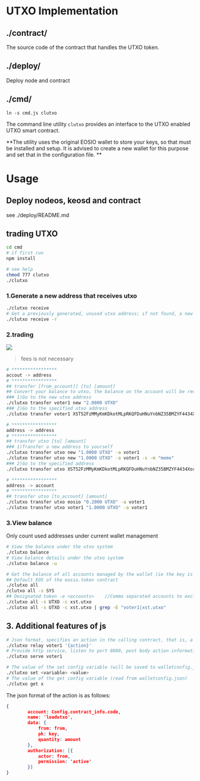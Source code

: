 # UTXO Implementation

## ./contract/

The source code of the contract that handles the UTXO token. 

## ./deploy/

Deploy node and contract

## ./cmd/

`ln -s cmd.js clutxo`

The command line utility `clutxo` provides an interface to the UTXO 
enabled UTXO smart contract. 

**The utility uses the original EOSIO wallet to store your keys, so that
must be installed and setup. It is advised to create a new wallet for this purpose and set that in the configuration file.  **

# Usage

## Deploy nodeos, keosd and contract
see ./deploy/README.md

## trading UTXO
```bash
cd cmd
# if first run
npm install

# see help
chmod 777 clutxo 
./clutxo
```

### 1.Generate a new address that receives utxo
```bash
./clutxo receive
# Get a previously generated, unused utxo address; if not found, a new one is automatically generated
./clutxo receive -r
```

### 2.trading
![](https://miro.medium.com/max/4012/1*9Mh0fzsxsJtNxaC1gF3p4Q.png)
> fees is not necessary

```bash
# *****************
accout -> address
# *****************
## transfer [from_account]] [to] [amount]
## Convert your balance to utxo, the balance on the account will be reduced, and the balance on the address will increase.
### 1)Go to the new utxo address
./clutxo transfer voter1 new "2.0000 UTXO" 
### 2)Go to the specified utxo address
./clutxo transfer voter1 XST52FzMMyKmKDkotMLpRKQFDuHNuYnbNZ35BMZYF4434XorypqkB "1.0000 UTXO" 

# *****************
address -> address
# *****************
## transfer utxo [to] [amount]
### 1)Transfer a new address to yourself
./clutxo transfer utxo new "1.0000 UTXO" -a voter1 
./clutxo transfer utxo new "1.0000 UTXO" -a voter1 -s -m "memo"
### 2)Go to the specified address
./clutxo transfer utxo XST52FzMMyKmKDkotMLpRKQFDuHNuYnbNZ35BMZYF4434XorypqkB "0.5000 UTXO" -a voter1

# *****************
address -> account
# *****************
## transfer utxo [to_account] [amount]
./clutxo transfer utxo eosio "0.2000 UTXO" -a voter1
./clutxo transfer utxo voter1 "1.0000 UTXO" -a voter1
```

### 3.View balance
Only count used addresses under current wallet management
```bash
# View the balance under the utxo system
./clutxo balance
# View balance details under the utxo system
./clutxo balance -u

# Get the balance of all accounts managed by the wallet (ie the key is kept in this wallet)
## Default EOS of the eosio.token contract
./clutxo all
/clutxo all -s SYS
## Designated token -e <accounts>    //Comma separated accounts to exclude
./clutxo all -s UTXO -c xst.utxo 
./clutxo all -s UTXO -c xst.utxo | grep -E "voter1|xst.utxo"
```

## 3. Additional features of js

```bash
# Json format, specifies an action in the calling contract, that is, a function
./clutxo relay voter1 '{action}'
# Provide http service, listen to port 8080, post body action information, json format
./clutxo serve voter1

# The value of the set config variable (will be saved to walletconfig.json)
./clutxo set <variable> <value>
# The value of the get config variable (read from walletconfig.json)
./clutxo get x 

```

The json format of the action is as follows:
```json
{
        account: Config.contract_info.code,
        name: 'loadutxo',
        data: {
            from: from,
            pk: key,
            quantity: amount
        },
        authorization: [{
            actor: from,
            permission: 'active'
        }]
}
```

